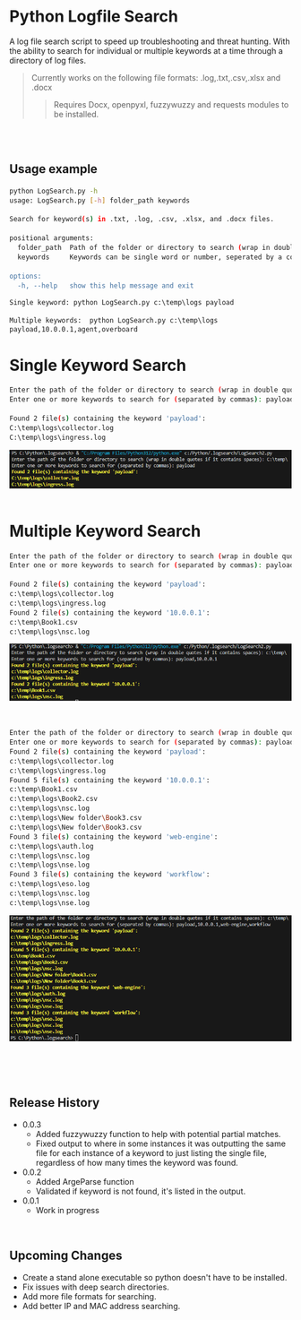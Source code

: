 # Python Logfile Search
A log file search script to speed up troubleshooting and threat hunting. With the ability to search for individual or multiple keywords at a time through a directory of log files. 

 > Currently works on the following file formats: .log,.txt,.csv,.xlsx and .docx
 >> Requires Docx, openpyxl, fuzzywuzzy and requests modules to be installed.

<br />
<br />

## Usage example
```sh
python LogSearch.py -h
usage: LogSearch.py [-h] folder_path keywords

Search for keyword(s) in .txt, .log, .csv, .xlsx, and .docx files.

positional arguments:
  folder_path  Path of the folder or directory to search (wrap in double quotes if directory name contains spaces)
  keywords     Keywords can be single word or number, seperated by a comma. Example: payload or 10.0.0.1 or video's.

options:
  -h, --help   show this help message and exit
```

```  
Single keyword: python LogSearch.py c:\temp\logs payload

Multiple keywords:  python LogSearch.py c:\temp\logs payload,10.0.0.1,agent,overboard

 ```

# Single Keyword Search
```sh
Enter the path of the folder or directory to search (wrap in double quotes if it contains spaces): C:\temp\
Enter one or more keywords to search for (separated by commas): payload

Found 2 file(s) containing the keyword 'payload':
C:\temp\logs\collector.log
C:\temp\logs\ingress.log
```
![alt text](https://github.com/rrice2004/Python-/blob/main/LogFile%20Search/images/LogSearch_1.png)
<br />
<br />

# Multiple Keyword Search
```sh
Enter the path of the folder or directory to search (wrap in double quotes if it contains spaces): C:\temp\
Enter one or more keywords to search for (separated by commas): payload,10.0.0.1

Found 2 file(s) containing the keyword 'payload':
c:\temp\logs\collector.log
c:\temp\logs\ingress.log
Found 2 file(s) containing the keyword '10.0.0.1':
c:\temp\Book1.csv
c:\temp\logs\nsc.log
```
![alt text](https://github.com/rrice2004/Python-/blob/main/LogFile%20Search/images/LogSearch_2.png)

<br />

```sh
Enter the path of the folder or directory to search (wrap in double quotes if it contains spaces): c:\temp\
Enter one or more keywords to search for (separated by commas): payload,10.0.0.1,web-engine,workflow
Found 2 file(s) containing the keyword 'payload':
c:\temp\logs\collector.log
c:\temp\logs\ingress.log
Found 5 file(s) containing the keyword '10.0.0.1':
c:\temp\Book1.csv
c:\temp\logs\Book2.csv
c:\temp\logs\nsc.log
c:\temp\logs\New folder\Book3.csv
c:\temp\logs\New folder\Book3.csv
Found 3 file(s) containing the keyword 'web-engine':
c:\temp\logs\auth.log
c:\temp\logs\nsc.log
c:\temp\logs\nse.log
Found 3 file(s) containing the keyword 'workflow':
c:\temp\logs\eso.log
c:\temp\logs\nsc.log
c:\temp\logs\nse.log
```
![alt text](https://github.com/rrice2004/Python-/blob/main/LogFile%20Search/images/LogSearch_3.png)

<br />
<br />
<br />

## Release History
* 0.0.3
    * Added fuzzywuzzy function to help with potential partial matches.
    * Fixed output to where in some instances it was outputting the same file for each instance of a keyword to just listing the single file, regardless of how many times the keyword was found.
* 0.0.2
    * Added ArgeParse function
    * Validated if keyword is not found, it's listed in the output.
* 0.0.1
    * Work in progress

<br />

## Upcoming Changes
* Create a stand alone executable so python doesn't have to be installed.
* Fix issues with deep search directories.
* Add more file formats for searching.
* Add better IP and MAC address searching.
   
<br />
<br />
<br />




